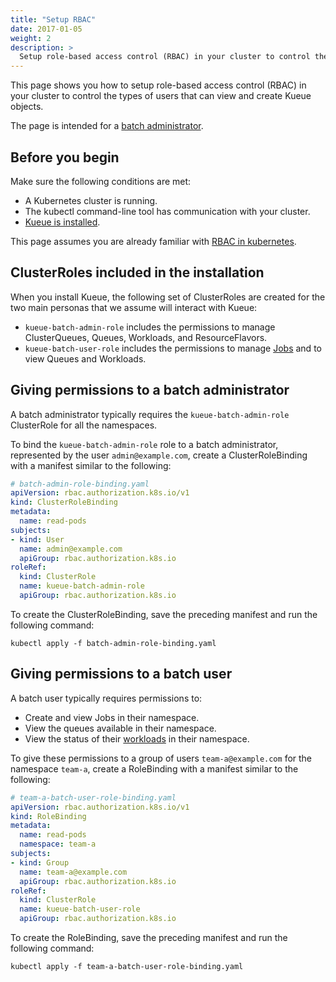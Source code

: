 ```yaml
---
title: "Setup RBAC"
date: 2017-01-05
weight: 2
description: >
  Setup role-based access control (RBAC) in your cluster to control the types of users that can view and create Kueue objects.
---
```


This page shows you how to setup role-based access control (RBAC) in your cluster
to control the types of users that can view and create Kueue objects.

The page is intended for a [batch administrator](/docs/tasks#batch-administrator).

## Before you begin

Make sure the following conditions are met:

- A Kubernetes cluster is running.
- The kubectl command-line tool has communication with your cluster.
- [Kueue is installed](/docs/installation).

This page assumes you are already familiar with [RBAC in kubernetes](https://kubernetes.io/docs/reference/access-authn-authz/rbac/).

## ClusterRoles included in the installation

When you install Kueue, the following set of ClusterRoles are created for the
two main personas that we assume will interact with Kueue:

- `kueue-batch-admin-role` includes the permissions to manage ClusterQueues,
  Queues, Workloads, and ResourceFlavors.
- `kueue-batch-user-role` includes the permissions to manage [Jobs](https://kubernetes.io/docs/concepts/workloads/controllers/job/)
  and to view Queues and Workloads.

## Giving permissions to a batch administrator

A batch administrator typically requires the `kueue-batch-admin-role` ClusterRole
for all the namespaces.

To bind the `kueue-batch-admin-role` role to a batch administrator, represented
by the user `admin@example.com`, create a ClusterRoleBinding with a manifest
similar to the following:

```yaml
# batch-admin-role-binding.yaml
apiVersion: rbac.authorization.k8s.io/v1
kind: ClusterRoleBinding
metadata:
  name: read-pods
subjects:
- kind: User
  name: admin@example.com
  apiGroup: rbac.authorization.k8s.io
roleRef:
  kind: ClusterRole
  name: kueue-batch-admin-role
  apiGroup: rbac.authorization.k8s.io
```

To create the ClusterRoleBinding, save the preceding manifest and run the
following command:

```shell
kubectl apply -f batch-admin-role-binding.yaml
```

## Giving permissions to a batch user

A batch user typically requires permissions to:

- Create and view Jobs in their namespace.
- View the queues available in their namespace.
- View the status of their [workloads](/docs/concepts/workload) in their namespace.

To give these permissions to a group of users `team-a@example.com` for the
namespace `team-a`, create a RoleBinding with a manifest similar to the
following:

```yaml
# team-a-batch-user-role-binding.yaml
apiVersion: rbac.authorization.k8s.io/v1
kind: RoleBinding
metadata:
  name: read-pods
  namespace: team-a
subjects:
- kind: Group
  name: team-a@example.com
  apiGroup: rbac.authorization.k8s.io
roleRef:
  kind: ClusterRole
  name: kueue-batch-user-role
  apiGroup: rbac.authorization.k8s.io
```

To create the RoleBinding, save the preceding manifest and run the
following command:

```shell
kubectl apply -f team-a-batch-user-role-binding.yaml
```
